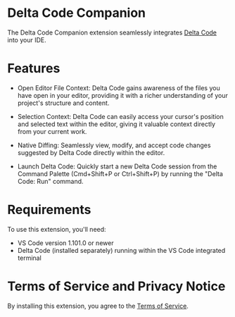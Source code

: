 # Delta Code Companion

The Delta Code Companion extension seamlessly integrates [Delta Code](https://github.com/DeltaLM/delta-code) into your IDE.

# Features

- Open Editor File Context: Delta Code gains awareness of the files you have open in your editor, providing it with a richer understanding of your project's structure and content.

- Selection Context: Delta Code can easily access your cursor's position and selected text within the editor, giving it valuable context directly from your current work.

- Native Diffing: Seamlessly view, modify, and accept code changes suggested by Delta Code directly within the editor.

- Launch Delta Code: Quickly start a new Delta Code session from the Command Palette (Cmd+Shift+P or Ctrl+Shift+P) by running the "Delta Code: Run" command.

# Requirements

To use this extension, you'll need:

- VS Code version 1.101.0 or newer
- Delta Code (installed separately) running within the VS Code integrated terminal

# Terms of Service and Privacy Notice

By installing this extension, you agree to the [Terms of Service](https://github.com/DeltaLM/delta-code/blob/main/docs/tos-privacy.md).
